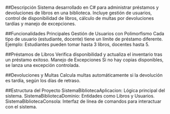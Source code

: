 ##Descripción
Sistema desarrollado en C# para administrar préstamos y devoluciones de libros en una biblioteca. Incluye gestión de usuarios, control de disponibilidad de libros, cálculo de multas por devoluciones tardías y manejo de excepciones.

##Funcionalidades Principales
Gestión de Usuarios con Polimorfismo
Cada tipo de usuario (estudiante, docente) tiene un límite de préstamo diferente.
Ejemplo: Estudiantes pueden tomar hasta 3 libros, docentes hasta 5.

##Préstamos de Libros
Verifica disponibilidad y actualiza el inventario tras un préstamo exitoso.
Manejo de Excepciones
Si no hay copias disponibles, se lanza una excepción controlada.

##Devoluciones y Multas
Calcula multas automáticamente si la devolución es tardía, según los días de retraso.

##Estructura del Proyecto
SistemaBibliotecaAplicacion: Lógica principal del sistema.
SistemaBibliotecaDominio: Entidades como Libros y Usuarios.
SistemaBibliotecaConsola: Interfaz de línea de comandos para interactuar con el sistema.
